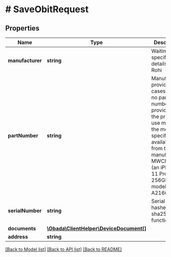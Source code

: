 # # SaveObitRequest

## Properties

Name | Type | Description | Notes
------------ | ------------- | ------------- | -------------
**manufacturer** | **string** | Waiting more specific details from Rohi |
**partNumber** | **string** | Manufacturer provided. In cases where no part number is provided for the product, use model, or the most specific ID available from the manufacturer. MWCN2LL/A (an iPhone 11 Pro, Silver, 256GB, model A2160) |
**serialNumber** | **string** | Serial number hashed with sha256 hash function |
**documents** | [**\Obada\ClientHelper\DeviceDocument[]**](DeviceDocument.md) |  | [optional]
**address** | **string** |  | [optional]

[[Back to Model list]](../../README.md#models) [[Back to API list]](../../README.md#endpoints) [[Back to README]](../../README.md)
